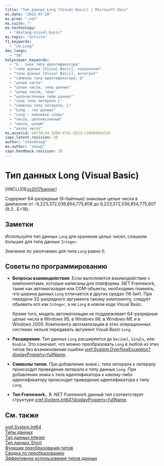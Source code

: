 ```yaml
---
title: "Тип данных Long (Visual Basic) | Microsoft Docs"
ms.date: "2015-07-20"
ms.prod: ".net"
ms.suite: ""
ms.technology: 
  - "devlang-visual-basic"
ms.topic: "article"
f1_keywords: 
  - "vb.Long"
dev_langs: 
  - "VB"
helpviewer_keywords: 
  - "& - знак типа идентификатора"
  - "типы данных [Visual Basic], назначение"
  - "типы данных [Visual Basic], интеграл"
  - "символы типа идентификатора, &"
  - "целые числа"
  - "целые числа, типы данных"
  - "целые числа, типы"
  - "целочисленные типы данных"
  - "знак типа литерала L"
  - "символы типа литерала, L"
  - "Long - тип данных"
  - "Long - ключевое слово"
  - "числа, целочисленный"
  - "числа, целый"
  - "целое число"
ms.assetid: b4770c34-1804-4f8c-b512-c10b0893e516
caps.latest.revision: 20
author: "stevehoag"
ms.author: "shoag"
caps.handback.revision: 20
---
```

# Тип данных Long (Visual Basic)
[!INCLUDE[vs2017banner](../../../visual-basic/includes/vs2017banner.md)]

Содержит 64\-разрядные \(8\-байтные\) знаковые целые числа в диапазоне от \-9,223,372,036,854,775,808 до 9,223,372,036,854,775,807 \(9.2...E\+18\).  
  
## Заметки  
 Используйте тип данных `Long` для хранения целых чисел, слишком больших для типа данных `Integer`.  
  
 Значение по умолчанию для типа `Long` равно 0.  
  
## Советы по программированию  
  
-   **Вопросы взаимодействия**. Если выполняется взаимодействие с компонентами, которые написаны для платформы .NET Framework, такие как автоматизация или COM\-объекты, необходимо помнить, что ширина данных `Long` отличается в других средах \(16 бит\).  При передаче 32\-разрядного аргумента такому компоненту, следует объявить его как `Integer`, а не `Long` в новом коде Visual Basic.  
  
     Кроме того, модель автоматизации не поддерживает 64\-разрядные целые числа в Windows 95, в Windows 98, в Windows ME и в Windows 2000.  Компоненту автоматизации в этих операционных системах нельзя передавать аргумент Visual Basic `Long`.  
  
-   **Расширение**. Тип данных `Long` расширяется до `Decimal`, `Single`, или `Double`.  Это означает, что можно преобразовать `Long` в любой из этих типов без возникновения ошибки <xref:System.OverflowException?displayProperty=fullName>.  
  
-   **Символы типов**. При добавлении знака `L` типа литерала к литералу происходит приведение литерала к типу данных `Long`.  При добавлении знака `&` типа идентификатора к какому\-либо идентификатору происходит приведение идентификатора к типу `Long`.  
  
-   **Тип Framework.**. В .NET Framework данный тип соответствует структуре <xref:System.Int64?displayProperty=fullName>.  
  
## См. также  
 <xref:System.Int64>   
 [Типы данных](../../../visual-basic/language-reference/data-types/data-type-summary.md)   
 [Тип данных Integer](../../../visual-basic/language-reference/data-types/integer-data-type.md)   
 [Тип данных Short](../../../visual-basic/language-reference/data-types/short-data-type.md)   
 [Функции преобразования типов](../../../visual-basic/language-reference/functions/type-conversion-functions.md)   
 [Сводка по преобразованию](../../../visual-basic/language-reference/keywords/conversion-summary.md)   
 [Эффективное использование типов данных](../../../visual-basic/programming-guide/language-features/data-types/efficient-use-of-data-types.md)